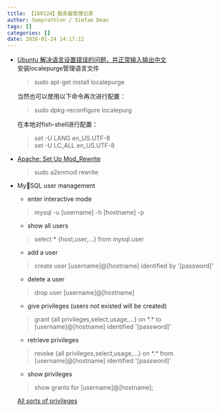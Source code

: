 ```yaml
---
title: 【160124】服务器管理记录
author: Semprathlon / Simfae Dean
tags: []
categories: []
date: 2016-01-24 14:17:11
---
```

* [Ubuntu 解决语言设置错误的问题，并正常输入输出中文](http://wenzhixin.net.cn/2014/01/11/ubuntu_setting_locale_failed)  
	安装localepurge管理语言文件  
	> sudo apt-get install localepurge
	
	当然也可以使用以下命令再次进行配置：
	> sudo dpkg-reconfigure localepurg
	
	在本地对fish-shell进行配置：
	> set -U LANG en\_US.UTF-8  
	> set -U LC\_ALL en\_US.UTF-8

* [Apache: Set Up Mod_Rewrite](https://www.digitalocean.com/community/tutorials/how-to-set-up-mod_rewrite)  
	> sudo a2enmod rewrite
	
* MySQL user management  
	- enter interactive mode  
	> mysql -u [username] -h [hostname] -p
	
	- show all users
	> select * {host,user,...} from mysql.user
	
	- add a user
	> create user [username]@[hostname] identified by '[password]'
	
	- delete a user
	> drop user [username]@[hostname]
	
	- give privileges (users not existed will be created)
	> grant {all privileges,select,usage,...} on \*.* to [username]@[hostname] identified '[password]'	
	- retrieve privileges
	> revoke {all privileges,select,usage,...} on \*.* from [username]@[hostname] identified '[password]'
	
	- show privileges
	> show grants for [username]@[hostname];
	
	[All sorts of privileges](http://dev.mysql.com/doc/refman/5.7/en/privileges-provided.html)